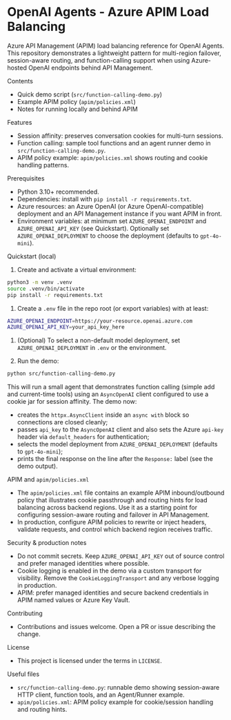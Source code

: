 # OpenAI Agents - Azure APIM Load Balancing

Azure API Management (APIM) load balancing reference for OpenAI Agents. This repository demonstrates a lightweight pattern for multi-region failover, session-aware routing, and function-calling support when using Azure-hosted OpenAI endpoints behind API Management.

Contents

- Quick demo script (`src/function-calling-demo.py`)
- Example APIM policy (`apim/policies.xml`)
- Notes for running locally and behind APIM

Features

- Session affinity: preserves conversation cookies for multi-turn sessions.
- Function calling: sample tool functions and an agent runner demo in `src/function-calling-demo.py`.
- APIM policy example: `apim/policies.xml` shows routing and cookie handling patterns.

Prerequisites

- Python 3.10+ recommended.
- Dependencies: install with `pip install -r requirements.txt`.
- Azure resources: an Azure OpenAI (or Azure OpenAI-compatible) deployment and an API Management instance if you want APIM in front.
- Environment variables: at minimum set `AZURE_OPENAI_ENDPOINT` and `AZURE_OPENAI_API_KEY` (see Quickstart). Optionally set `AZURE_OPENAI_DEPLOYMENT` to choose the deployment (defaults to `gpt-4o-mini`).

Quickstart (local)

1. Create and activate a virtual environment:

```bash
python3 -m venv .venv
source .venv/bin/activate
pip install -r requirements.txt
```

1. Create a `.env` file in the repo root (or export variables) with at least:

```bash
AZURE_OPENAI_ENDPOINT=https://your-resource.openai.azure.com
AZURE_OPENAI_API_KEY=your_api_key_here
```


1. (Optional) To select a non-default model deployment, set `AZURE_OPENAI_DEPLOYMENT` in `.env` or the environment.

1. Run the demo:

```bash
python src/function-calling-demo.py
```

This will run a small agent that demonstrates function calling (simple add and current-time tools) using an `AsyncOpenAI` client configured to use a cookie jar for session affinity. The demo now:

- creates the `httpx.AsyncClient` inside an `async with` block so connections are closed cleanly;
- passes `api_key` to the `AsyncOpenAI` client and also sets the Azure `api-key` header via `default_headers` for authentication;
- selects the model deployment from `AZURE_OPENAI_DEPLOYMENT` (defaults to `gpt-4o-mini`);
- prints the final response on the line after the `Response:` label (see the demo output).

APIM and `apim/policies.xml`

- The `apim/policies.xml` file contains an example APIM inbound/outbound policy that illustrates cookie passthrough and routing hints for load balancing across backend regions. Use it as a starting point for configuring session-aware routing and failover in API Management.
- In production, configure APIM policies to rewrite or inject headers, validate requests, and control which backend region receives traffic.

Security & production notes

- Do not commit secrets. Keep `AZURE_OPENAI_API_KEY` out of source control and prefer managed identities where possible.
- Cookie logging is enabled in the demo via a custom transport for visibility. Remove the `CookieLoggingTransport` and any verbose logging in production.
- APIM: prefer managed identities and secure backend credentials in APIM named values or Azure Key Vault.

Contributing

- Contributions and issues welcome. Open a PR or issue describing the change.

License

- This project is licensed under the terms in `LICENSE`.

Useful files

- `src/function-calling-demo.py`: runnable demo showing session-aware HTTP client, function tools, and an Agent/Runner example.
- `apim/policies.xml`: APIM policy example for cookie/session handling and routing hints.
